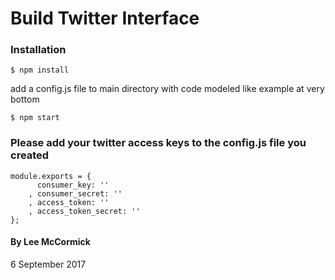 # Build Twitter Interface

### Installation

```
$ npm install

```
add a config.js file to main directory with code modeled like example at very bottom

```
$ npm start
```
### Please add your twitter access keys to the config.js file you created
```
module.exports = {
      consumer_key: ''
    , consumer_secret: ''
    , access_token: ''
    , access_token_secret: ''
};
```

#### By Lee McCormick
6 September 2017
